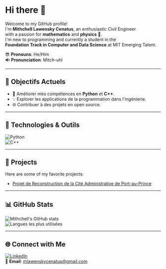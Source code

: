 # Hi there 👋  

Welcome to my GitHub profile!  
I'm **Mithchell Lawensky Cenatus**, an enthusiastic Civil Engineer  
with a passion for **mathematics** and **physics** 🚀.  
I'm new to programming and currently a student in the  
**Foundation Track in Computer and Data Science** at MIT Emerging Talent.

😎 **Pronouns**: He/Him  
🔊 **Pronunciation**: Mitch-uhl  

---

## 🌱 Objectifs Actuels

- 📘 Améliorer mes compétences en **Python** et **C++**.  
- 💡 Explorer les applications de la programmation dans l'ingénierie.  
- 🌐 Contribuer à des projets en open source.

---

## 🔧 Technologies & Outils

![Python](https://img.shields.io/badge/-Python-3776AB?logo=python&logoColor=white&style=flat)  
![C++](https://img.shields.io/badge/-C++-00599C?logo=c%2B%2B&logoColor=white&style=flat)

---

## 🚀 Projects

Here are some of my favorite projects:  
- [Projet de Reconstruction de la Cité Administrative de Port-au-Prince](https://youtu.be/oUdI1pYpFEk?si=rEsiEgXVc7bbiCyy)

---

## 📊 GitHub Stats

![Mithchell's GitHub stats](https://github-readme-stats.vercel.app/api?username=mithchell509&show_icons=true&theme=radical)  
![Langues les plus utilisées](https://github-readme-stats.vercel.app/api/top-langs/?username=mithchell509&layout=compact&theme=radical)

---

## 🌐 Connect with Me

[![LinkedIn](https://img.shields.io/badge/LinkedIn-Mithchell-blue?logo=linkedin&style=flat)](https://www.linkedin.com/in/mithchell-lawensky-cenatus-75a76b173?utm_source=share&utm_campaign=share_via&utm_content=profile&utm_medium=android_app)  
📧 **Email**: mlawenskycenatus@gmail.com